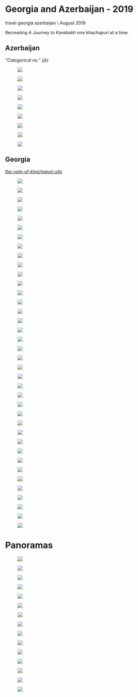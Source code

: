 # Georgia and Azerbaijan - 2019
<tag>travel</a> <tag>georgia</tag> <tag>azerbaijan</tag> \\ August 2019

Recreating _A Journey to Karabakh_ one khachapuri at a time.

## Azerbaijan

_"Categorical no." (jk)_

<figure><a href="/images/georgia-azerbaijan-2019/DSCF2120.jpg"><img loading="lazy" src="/images/georgia-azerbaijan-2019/DSCF2120_preview.jpg"/></a></figure>
<figure><a href="/images/georgia-azerbaijan-2019/DSCF2123.jpg"><img loading="lazy" src="/images/georgia-azerbaijan-2019/DSCF2123_preview.jpg"/></a></figure>
<figure><a href="/images/georgia-azerbaijan-2019/DSCF2138.jpg"><img loading="lazy" src="/images/georgia-azerbaijan-2019/DSCF2138_preview.jpg"/></a></figure>
<figure><a href="/images/georgia-azerbaijan-2019/DSCF2149.jpg"><img loading="lazy" src="/images/georgia-azerbaijan-2019/DSCF2149_preview.jpg"/></a></figure>
<figure><a href="/images/georgia-azerbaijan-2019/DSCF2157.jpg"><img loading="lazy" src="/images/georgia-azerbaijan-2019/DSCF2157_preview.jpg"/></a></figure>
<figure><a href="/images/georgia-azerbaijan-2019/DSCF2161.jpg"><img loading="lazy" src="/images/georgia-azerbaijan-2019/DSCF2161_preview.jpg"/></a></figure>
<figure><a href="/images/georgia-azerbaijan-2019/DSCF2181.jpg"><img loading="lazy" src="/images/georgia-azerbaijan-2019/DSCF2181_preview.jpg"/></a></figure>
<figure><a href="/images/georgia-azerbaijan-2019/DSCF2221.jpg"><img loading="lazy" src="/images/georgia-azerbaijan-2019/DSCF2221_preview.jpg"/></a></figure>
<figure><a href="/images/georgia-azerbaijan-2019/DSCF2227.jpg"><img loading="lazy" src="/images/georgia-azerbaijan-2019/DSCF2227_preview.jpg"/></a></figure>

## Georgia

_[the-yelp-of-khachapuri.site](the-yelp-of-khachapuri.site)_

<figure><a href="/images/georgia-azerbaijan-2019/DSCF2069.jpg"><img loading="lazy" src="/images/georgia-azerbaijan-2019/DSCF2069_preview.jpg"/></a></figure>
<figure><a href="/images/georgia-azerbaijan-2019/DSCF2075.jpg"><img loading="lazy" src="/images/georgia-azerbaijan-2019/DSCF2075_preview.jpg"/></a></figure>
<figure><a href="/images/georgia-azerbaijan-2019/DSCF2076.jpg"><img loading="lazy" src="/images/georgia-azerbaijan-2019/DSCF2076_preview.jpg"/></a></figure>
<figure><a href="/images/georgia-azerbaijan-2019/DSCF2087.jpg"><img loading="lazy" src="/images/georgia-azerbaijan-2019/DSCF2087_preview.jpg"/></a></figure>
<figure><a href="/images/georgia-azerbaijan-2019/DSCF2248.jpg"><img loading="lazy" src="/images/georgia-azerbaijan-2019/DSCF2248_preview.jpg"/></a></figure>
<figure><a href="/images/georgia-azerbaijan-2019/DSCF2253.jpg"><img loading="lazy" src="/images/georgia-azerbaijan-2019/DSCF2253_preview.jpg"/></a></figure>
<figure><a href="/images/georgia-azerbaijan-2019/DSCF2269.jpg"><img loading="lazy" src="/images/georgia-azerbaijan-2019/DSCF2269_preview.jpg"/></a></figure>
<figure><a href="/images/georgia-azerbaijan-2019/DSCF2284.jpg"><img loading="lazy" src="/images/georgia-azerbaijan-2019/DSCF2284_preview.jpg"/></a></figure>
<figure><a href="/images/georgia-azerbaijan-2019/DSCF2295.jpg"><img loading="lazy" src="/images/georgia-azerbaijan-2019/DSCF2295_preview.jpg"/></a></figure>
<figure><a href="/images/georgia-azerbaijan-2019/DSCF2301.jpg"><img loading="lazy" src="/images/georgia-azerbaijan-2019/DSCF2301_preview.jpg"/></a></figure>
<figure><a href="/images/georgia-azerbaijan-2019/DSCF2306.jpg"><img loading="lazy" src="/images/georgia-azerbaijan-2019/DSCF2306_preview.jpg"/></a></figure>
<figure><a href="/images/georgia-azerbaijan-2019/DSCF2316.jpg"><img loading="lazy" src="/images/georgia-azerbaijan-2019/DSCF2316_preview.jpg"/></a></figure>
<figure><a href="/images/georgia-azerbaijan-2019/DSCF2333.jpg"><img loading="lazy" src="/images/georgia-azerbaijan-2019/DSCF2333_preview.jpg"/></a></figure>
<figure><a href="/images/georgia-azerbaijan-2019/DSCF2371.jpg"><img loading="lazy" src="/images/georgia-azerbaijan-2019/DSCF2371_preview.jpg"/></a></figure>
<figure><a href="/images/georgia-azerbaijan-2019/DSCF2375.jpg"><img loading="lazy" src="/images/georgia-azerbaijan-2019/DSCF2375_preview.jpg"/></a></figure>
<figure><a href="/images/georgia-azerbaijan-2019/DSCF2387.jpg"><img loading="lazy" src="/images/georgia-azerbaijan-2019/DSCF2387_preview.jpg"/></a></figure>
<figure><a href="/images/georgia-azerbaijan-2019/DSCF2396.jpg"><img loading="lazy" src="/images/georgia-azerbaijan-2019/DSCF2396_preview.jpg"/></a></figure>
<figure><a href="/images/georgia-azerbaijan-2019/DSCF2409.jpg"><img loading="lazy" src="/images/georgia-azerbaijan-2019/DSCF2409_preview.jpg"/></a></figure>
<figure><a href="/images/georgia-azerbaijan-2019/DSCF2418.jpg"><img loading="lazy" src="/images/georgia-azerbaijan-2019/DSCF2418_preview.jpg"/></a></figure>
<figure><a href="/images/georgia-azerbaijan-2019/DSCF2424.jpg"><img loading="lazy" src="/images/georgia-azerbaijan-2019/DSCF2424_preview.jpg"/></a></figure>
<figure><a href="/images/georgia-azerbaijan-2019/DSCF2430.jpg"><img loading="lazy" src="/images/georgia-azerbaijan-2019/DSCF2430_preview.jpg"/></a></figure>
<figure><a href="/images/georgia-azerbaijan-2019/DSCF2437.jpg"><img loading="lazy" src="/images/georgia-azerbaijan-2019/DSCF2437_preview.jpg"/></a></figure>
<figure><a href="/images/georgia-azerbaijan-2019/DSCF2442.jpg"><img loading="lazy" src="/images/georgia-azerbaijan-2019/DSCF2442_preview.jpg"/></a></figure>
<figure><a href="/images/georgia-azerbaijan-2019/DSCF2444.jpg"><img loading="lazy" src="/images/georgia-azerbaijan-2019/DSCF2444_preview.jpg"/></a></figure>
<figure><a href="/images/georgia-azerbaijan-2019/DSCF2451.jpg"><img loading="lazy" src="/images/georgia-azerbaijan-2019/DSCF2451_preview.jpg"/></a></figure>
<figure><a href="/images/georgia-azerbaijan-2019/DSCF2457.jpg"><img loading="lazy" src="/images/georgia-azerbaijan-2019/DSCF2457_preview.jpg"/></a></figure>
<figure><a href="/images/georgia-azerbaijan-2019/DSCF2470.jpg"><img loading="lazy" src="/images/georgia-azerbaijan-2019/DSCF2470_preview.jpg"/></a></figure>
<figure><a href="/images/georgia-azerbaijan-2019/DSCF2472.jpg"><img loading="lazy" src="/images/georgia-azerbaijan-2019/DSCF2472_preview.jpg"/></a></figure>
<figure><a href="/images/georgia-azerbaijan-2019/DSCF2478.jpg"><img loading="lazy" src="/images/georgia-azerbaijan-2019/DSCF2478_preview.jpg"/></a></figure>
<figure><a href="/images/georgia-azerbaijan-2019/DSCF2479.jpg"><img loading="lazy" src="/images/georgia-azerbaijan-2019/DSCF2479_preview.jpg"/></a></figure>
<figure><a href="/images/georgia-azerbaijan-2019/DSCF2506.jpg"><img loading="lazy" src="/images/georgia-azerbaijan-2019/DSCF2506_preview.jpg"/></a></figure>
<figure><a href="/images/georgia-azerbaijan-2019/DSCF2516.jpg"><img loading="lazy" src="/images/georgia-azerbaijan-2019/DSCF2516_preview.jpg"/></a></figure>
<figure><a href="/images/georgia-azerbaijan-2019/DSCF2521.jpg"><img loading="lazy" src="/images/georgia-azerbaijan-2019/DSCF2521_preview.jpg"/></a></figure>
<figure><a href="/images/georgia-azerbaijan-2019/DSCF2533.jpg"><img loading="lazy" src="/images/georgia-azerbaijan-2019/DSCF2533_preview.jpg"/></a></figure>
<figure><a href="/images/georgia-azerbaijan-2019/DSCF2540.jpg"><img loading="lazy" src="/images/georgia-azerbaijan-2019/DSCF2540_preview.jpg"/></a></figure>
<figure><a href="/images/georgia-azerbaijan-2019/DSCF2542.jpg"><img loading="lazy" src="/images/georgia-azerbaijan-2019/DSCF2542_preview.jpg"/></a></figure>
<figure><a href="/images/georgia-azerbaijan-2019/DSCF2543.jpg"><img loading="lazy" src="/images/georgia-azerbaijan-2019/DSCF2543_preview.jpg"/></a></figure>
<figure><a href="/images/georgia-azerbaijan-2019/DSCF2550.jpg"><img loading="lazy" src="/images/georgia-azerbaijan-2019/DSCF2550_preview.jpg"/></a></figure>

# Panoramas

<figure><a href="/images/georgia-azerbaijan-2019/DSCF2133.jpg"><img loading="lazy" src="/images/georgia-azerbaijan-2019/DSCF2133_preview.jpg"/></a></figure>
<figure><a href="/images/georgia-azerbaijan-2019/DSCF2140.jpg"><img loading="lazy" src="/images/georgia-azerbaijan-2019/DSCF2140_preview.jpg"/></a></figure>
<figure><a href="/images/georgia-azerbaijan-2019/DSCF2241.jpg"><img loading="lazy" src="/images/georgia-azerbaijan-2019/DSCF2241_preview.jpg"/></a></figure>
<figure><a href="/images/georgia-azerbaijan-2019/DSCF2309.jpg"><img loading="lazy" src="/images/georgia-azerbaijan-2019/DSCF2309_preview.jpg"/></a></figure>
<figure><a href="/images/georgia-azerbaijan-2019/DSCF2327.jpg"><img loading="lazy" src="/images/georgia-azerbaijan-2019/DSCF2327_preview.jpg"/></a></figure>
<figure><a href="/images/georgia-azerbaijan-2019/DSCF2353.jpg"><img loading="lazy" src="/images/georgia-azerbaijan-2019/DSCF2353_preview.jpg"/></a></figure>
<figure><a href="/images/georgia-azerbaijan-2019/DSCF2403.jpg"><img loading="lazy" src="/images/georgia-azerbaijan-2019/DSCF2403_preview.jpg"/></a></figure>
<figure><a href="/images/georgia-azerbaijan-2019/DSCF2415.jpg"><img loading="lazy" src="/images/georgia-azerbaijan-2019/DSCF2415_preview.jpg"/></a></figure>
<figure><a href="/images/georgia-azerbaijan-2019/DSCF2425.jpg"><img loading="lazy" src="/images/georgia-azerbaijan-2019/DSCF2425_preview.jpg"/></a></figure>
<figure><a href="/images/georgia-azerbaijan-2019/DSCF2429.jpg"><img loading="lazy" src="/images/georgia-azerbaijan-2019/DSCF2429_preview.jpg"/></a></figure>
<figure><a href="/images/georgia-azerbaijan-2019/DSCF2431.jpg"><img loading="lazy" src="/images/georgia-azerbaijan-2019/DSCF2431_preview.jpg"/></a></figure>
<figure><a href="/images/georgia-azerbaijan-2019/DSCF2445.jpg"><img loading="lazy" src="/images/georgia-azerbaijan-2019/DSCF2445_preview.jpg"/></a></figure>
<figure><a href="/images/georgia-azerbaijan-2019/DSCF2545.jpg"><img loading="lazy" src="/images/georgia-azerbaijan-2019/DSCF2545_preview.jpg"/></a></figure>
<figure><a href="/images/georgia-azerbaijan-2019/DSCF2548.jpg"><img loading="lazy" src="/images/georgia-azerbaijan-2019/DSCF2548_preview.jpg"/></a></figure>
<figure><a href="/images/georgia-azerbaijan-2019/DSCF2549.jpg"><img loading="lazy" src="/images/georgia-azerbaijan-2019/DSCF2549_preview.jpg"/></a></figure>